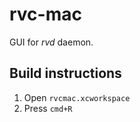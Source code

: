 # rvc-mac

GUI for *rvd* daemon.

## Build instructions

1. Open `rvcmac.xcworkspace`
2. Press `cmd+R`


